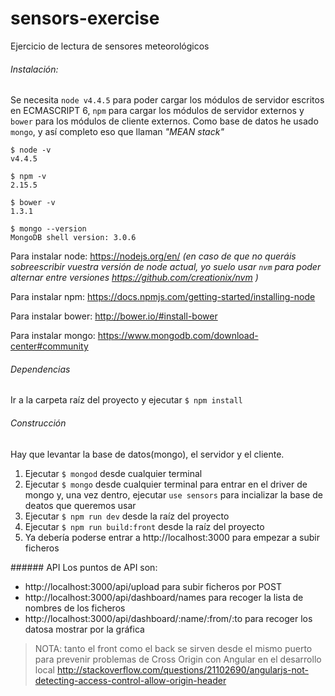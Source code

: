 # sensors-exercise
Ejercicio de lectura de sensores meteorológicos

###### Instalación:

Se necesita `node v4.4.5` para poder cargar los módulos de servidor escritos en ECMASCRIPT 6, `npm` para cargar los módulos de servidor externos y `bower` para los módulos de cliente externos. Como base de datos he usado `mongo`, y así completo eso que llaman _"MEAN stack"_
```
$ node -v
v4.4.5

$ npm -v
2.15.5

$ bower -v
1.3.1

$ mongo --version
MongoDB shell version: 3.0.6
```

Para instalar node: https://nodejs.org/en/ _(en caso de que no queráis sobreescribir vuestra versión de node actual, yo suelo usar `nvm` para poder alternar entre versiones https://github.com/creationix/nvm )_

Para instalar npm: https://docs.npmjs.com/getting-started/installing-node

Para instalar bower: http://bower.io/#install-bower

Para instalar mongo: https://www.mongodb.com/download-center#community

###### Dependencias

Ir a la carpeta raíz del proyecto y ejecutar
`$ npm install`

###### Construcción
Hay que levantar la base de datos(mongo), el servidor y el cliente.

1. Ejecutar `$ mongod` desde cualquier terminal
1. Ejecutar `$ mongo` desde cualquier terminal para entrar en el driver de mongo y, una vez dentro, ejecutar `use sensors` para incializar la base de deatos que queremos usar
2. Ejecutar `$ npm run dev` desde la raíz del proyecto
3. Ejecutar `$ npm run build:front` desde la raíz del proyecto
5. Ya debería poderse entrar a http://localhost:3000 para empezar a subir ficheros

###### API
Los puntos de API son:
* http://localhost:3000/api/upload para subir ficheros por POST
* http://localhost:3000/api/dashboard/names para recoger la lista de nombres de los ficheros
* http://localhost:3000/api/dashboard/:name/:from/:to para recoger los datosa mostrar por la gráfica

> NOTA: tanto el front como el back se sirven desde el mismo puerto para prevenir problemas de Cross Origin con Angular en el desarrollo local http://stackoverflow.com/questions/21102690/angularjs-not-detecting-access-control-allow-origin-header
